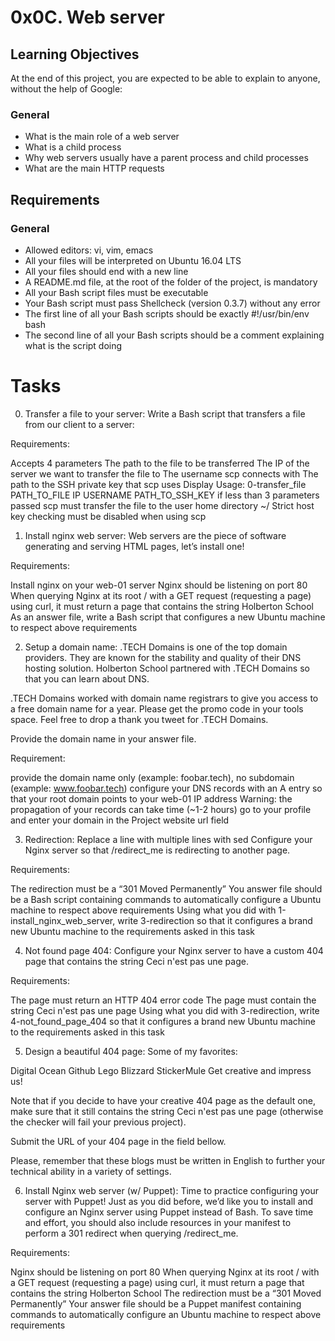 # **0x0C. Web server**

## **Learning Objectives**
At the end of this project, you are expected to be able to explain to anyone, without the help of Google:

### **General**
+ What is the main role of a web server
+ What is a child process
+ Why web servers usually have a parent process and child processes
+ What are the main HTTP requests

## **Requirements**

### **General**
+ Allowed editors: vi, vim, emacs
+ All your files will be interpreted on Ubuntu 16.04 LTS
+ All your files should end with a new line
+ A README.md file, at the root of the folder of the project, is mandatory
+ All your Bash script files must be executable
+ Your Bash script must pass Shellcheck (version 0.3.7) without any error
+ The first line of all your Bash scripts should be exactly #!/usr/bin/env bash
+ The second line of all your Bash scripts should be a comment explaining what is the script doing

# **Tasks**

0. Transfer a file to your server: Write a Bash script that transfers a file from our client to a server:

Requirements:

Accepts 4 parameters
The path to the file to be transferred
The IP of the server we want to transfer the file to
The username scp connects with
The path to the SSH private key that scp uses
Display Usage: 0-transfer_file PATH_TO_FILE IP USERNAME PATH_TO_SSH_KEY if less than 3 parameters passed
scp must transfer the file to the user home directory ~/
Strict host key checking must be disabled when using scp

1. Install nginx web server: Web servers are the piece of software generating and serving HTML pages, let’s install one!

Requirements:

Install nginx on your web-01 server
Nginx should be listening on port 80
When querying Nginx at its root / with a GET request (requesting a page) using curl, it must return a page that contains the string Holberton School
As an answer file, write a Bash script that configures a new Ubuntu machine to respect above requirements

2. Setup a domain name: .TECH Domains is one of the top domain providers. They are known for the stability and quality of their DNS hosting solution. Holberton School partnered with .TECH Domains so that you can learn about DNS.

.TECH Domains worked with domain name registrars to give you access to a free domain name for a year. Please get the promo code in your tools space. Feel free to drop a thank you tweet for .TECH Domains.

Provide the domain name in your answer file.

Requirement:

provide the domain name only (example: foobar.tech), no subdomain (example: www.foobar.tech)
configure your DNS records with an A entry so that your root domain points to your web-01 IP address Warning: the propagation of your records can take time (~1-2 hours)
go to your profile and enter your domain in the Project website url field

3. Redirection: 
Replace a line with multiple lines with sed
Configure your Nginx server so that /redirect_me is redirecting to another page.

Requirements:

The redirection must be a “301 Moved Permanently”
You answer file should be a Bash script containing commands to automatically configure a Ubuntu machine to respect above requirements
Using what you did with 1-install_nginx_web_server, write 3-redirection so that it configures a brand new Ubuntu machine to the requirements asked in this task

4. Not found page 404: Configure your Nginx server to have a custom 404 page that contains the string Ceci n'est pas une page.

Requirements:

The page must return an HTTP 404 error code
The page must contain the string Ceci n'est pas une page
Using what you did with 3-redirection, write 4-not_found_page_404 so that it configures a brand new Ubuntu machine to the requirements asked in this task

5. Design a beautiful 404 page: Some of my favorites:

Digital Ocean
Github
Lego
Blizzard
StickerMule
Get creative and impress us!

Note that if you decide to have your creative 404 page as the default one, make sure that it still contains the string Ceci n'est pas une page (otherwise the checker will fail your previous project).

Submit the URL of your 404 page in the field bellow.

Please, remember that these blogs must be written in English to further your technical ability in a variety of settings.

6. Install Nginx web server (w/ Puppet): Time to practice configuring your server with Puppet! Just as you did before, we’d like you to install and configure an Nginx server using Puppet instead of Bash. To save time and effort, you should also include resources in your manifest to perform a 301 redirect when querying /redirect_me.

Requirements:

Nginx should be listening on port 80
When querying Nginx at its root / with a GET request (requesting a page) using curl, it must return a page that contains the string Holberton School
The redirection must be a “301 Moved Permanently”
Your answer file should be a Puppet manifest containing commands to automatically configure an Ubuntu machine to respect above requirements